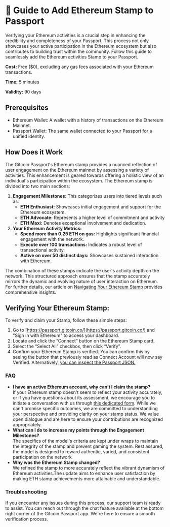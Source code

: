 # 🔌 Guide to Add Ethereum Stamp to Passport

Verifying your Ethereum activities is a crucial step in enhancing the credibility and completeness of your Passport. This process not only showcases your active participation in the Ethereum ecosystem but also contributes to building trust within the community. Follow this guide to seamlessly add the Ethereum activities Stamp to your Passport.

**Cost:** Free ($0), excluding any gas fees associated with your Ethereum transactions.

**Time:** 5 minutes

**Validity:** 90 days

## Prerequisites

* Ethereum Wallet: A wallet with a history of transactions on the Ethereum Mainnet.
* Passport Wallet: The same wallet connected to your Passport for a unified identity.

## How Does it Work

The Gitcoin Passport's Ethereum stamp provides a nuanced reflection of user engagement on the Ethereum mainnet by assessing a variety of activities. This enhancement is geared towards offering a holistic view of an individual's participation within the ecosystem. The Ethereum stamp is divided into two main sections:

1. **Engagement Milestones:** This categorizes users into tiered levels such as:
   * **ETH Enthusiast:** Showcases initial engagement and support for the Ethereum ecosystem.
   * **ETH Advocate:** Represents a higher level of commitment and activity
   * **ETH Maxi:** Denotes exceptional involvement and dedication.&#x20;
2. **Your Ethereum Activity Metrics:**
   * **Spend more than 0.25 ETH on gas:** Highlights significant financial engagement with the network.
   * **Execute over 100 transactions:** Indicates a robust level of transactional activity.
   * **Active on over 50 distinct days:** Showcases sustained interaction with Ethereum.

The combination of these stamps indicate the user's activity depth on the network. This structured approach ensures that the stamp accurately mirrors the dynamic and evolving nature of user interaction on Ethereum. For further details, our article on [Navigating Your Ethereum Stamp](https://support.gitcoin.co/gitcoin-knowledge-base/gitcoin-passport/navigating-your-ethereum-stamp-insights-and-updates) provides comprehensive insights.

## Verifying Your Ethereum Stamp:

To verify and  claim your Stamp, follow these simple steps:

1. Go to [https://passport.gitcoin.co/](https://passport.gitcoin.co/) and "Sign in with Ethereum" to access your dashboard.
2. Locate and click the “Connect” button on the Ethereum Stamp card.
3. Select the “Select All” checkbox, then click “Verify”.
4. Confirm your Ethereum Stamp is verified. You can confirm this by seeing the button that previously read as Connect Account will now say Verified. Alternatively, [you can inspect the Passport JSON.​](https://support.gitcoin.co/gitcoin-knowledge-base/gitcoin-passport/common-questions/how-to-access-your-passport-json)

### FAQ

* **I have an active Ethereum account, why can’t I claim the stamp?**\
  If your Ethereum stamp doesn't seem to reflect your activity accurately, or if you have questions about its assessment, we encourage you to initiate a conversation with us through [this dedicated form](https://docs.google.com/forms/d/e/1FAIpQLSfvQdwpCLyL0ZX1zOz\_DepTrjbgwo77GwEeK16Z8hPWqoQMTA/viewform). While we can't promise specific outcomes, we are committed to understanding your perspective and providing clarity on your stamp status. We value open dialogue and are here to ensure your contributions are recognized appropriately.
* **What can I do to increase my points through the Engagement Milestones?**\
  The specifics of the model's criteria are kept under wraps to maintain the integrity of the stamp and prevent gaming the system. Rest assured, the model is designed to reward authentic, varied, and consistent participation on the network
* **Why was the Ethereum Stamp changed?**\
  We refined the stamp to more accurately reflect the vibrant dynamism of Ethereum activities.The update aims to enhance user satisfaction by making ETH stamp achievements more attainable and understandable.

### Troubleshooting

If you encounter any issues during this process, our support team is ready to assist. You can reach out through the chat feature available at the bottom right corner of the Gitcoin Passport app. We're here to ensure a smooth verification process.&#x20;
